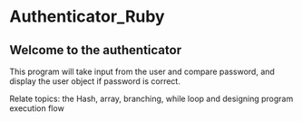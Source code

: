 # Authenticator_Ruby

## Welcome to the authenticator 
This program will take input from the user and compare password, and display the user object if password is correct.

Relate topics: the Hash, array, branching, while loop and designing program execution flow

